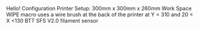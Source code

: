 Hello!
Configuration Printer Setup:
300mm x 300mm x 260mm Work Space
WIPE macro uses a wire brush at the back of the printer at Y = 310 and 20 < X <130
BTT SFS V2.0 filament sensor

